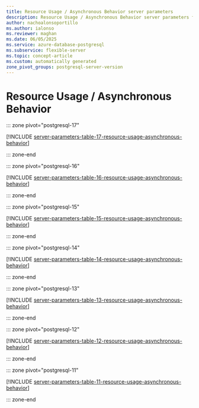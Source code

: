 ```yaml
---
title: Resource Usage / Asynchronous Behavior server parameters
description: Resource Usage / Asynchronous Behavior server parameters for Azure Database for PostgreSQL flexible server.
author: nachoalonsoportillo
ms.author: ialonso
ms.reviewer: maghan
ms.date: 06/05/2025
ms.service: azure-database-postgresql
ms.subservice: flexible-server
ms.topic: concept-article
ms.custom: automatically generated
zone_pivot_groups: postgresql-server-version
---
```

# Resource Usage / Asynchronous Behavior


::: zone pivot="postgresql-17"

[!INCLUDE [server-parameters-table-17-resource-usage-asynchronous-behavior](./includes/server-parameters-table-17-resource-usage-asynchronous-behavior.md)]

::: zone-end


::: zone pivot="postgresql-16"

[!INCLUDE [server-parameters-table-16-resource-usage-asynchronous-behavior](./includes/server-parameters-table-16-resource-usage-asynchronous-behavior.md)]

::: zone-end


::: zone pivot="postgresql-15"

[!INCLUDE [server-parameters-table-15-resource-usage-asynchronous-behavior](./includes/server-parameters-table-15-resource-usage-asynchronous-behavior.md)]

::: zone-end


::: zone pivot="postgresql-14"

[!INCLUDE [server-parameters-table-14-resource-usage-asynchronous-behavior](./includes/server-parameters-table-14-resource-usage-asynchronous-behavior.md)]

::: zone-end


::: zone pivot="postgresql-13"

[!INCLUDE [server-parameters-table-13-resource-usage-asynchronous-behavior](./includes/server-parameters-table-13-resource-usage-asynchronous-behavior.md)]

::: zone-end


::: zone pivot="postgresql-12"

[!INCLUDE [server-parameters-table-12-resource-usage-asynchronous-behavior](./includes/server-parameters-table-12-resource-usage-asynchronous-behavior.md)]

::: zone-end


::: zone pivot="postgresql-11"

[!INCLUDE [server-parameters-table-11-resource-usage-asynchronous-behavior](./includes/server-parameters-table-11-resource-usage-asynchronous-behavior.md)]

::: zone-end


